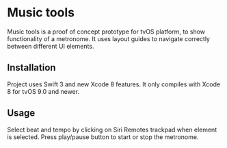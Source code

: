 # Music tools

Music tools is a proof of concept prototype for tvOS platform, to show functionality of a metronome. It uses layout guides to navigate correctly between different UI elements. 

## Installation

Project uses Swift 3 and new Xcode 8 features. It only compiles with Xcode 8 for tvOS 9.0 and newer.

## Usage

Select beat and tempo by clicking on Siri Remotes trackpad when element is selected. Press play/pause button to start or stop the metronome.
